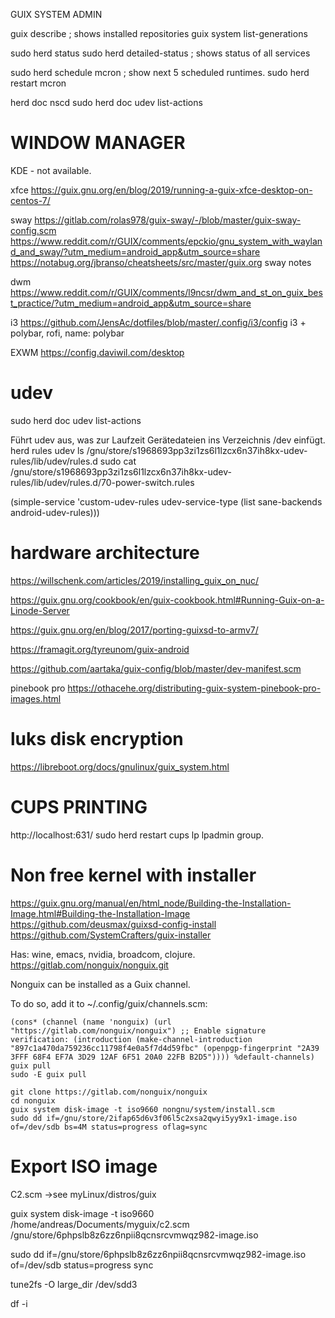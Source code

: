 
GUIX SYSTEM ADMIN

guix describe                             ; shows installed repositories
guix system list-generations


sudo herd status
sudo herd detailed-status                 ; shows status of all services

sudo herd schedule mcron                  ; show next 5 scheduled runtimes.
sudo herd restart mcron

herd doc nscd
sudo herd doc udev list-actions

# WINDOW MANAGER

KDE - not available.

xfce
https://guix.gnu.org/en/blog/2019/running-a-guix-xfce-desktop-on-centos-7/

sway
https://gitlab.com/rolas978/guix-sway/-/blob/master/guix-sway-config.scm
https://www.reddit.com/r/GUIX/comments/epckio/gnu_system_with_wayland_and_sway/?utm_medium=android_app&utm_source=share
https://notabug.org/jbranso/cheatsheets/src/master/guix.org  sway notes

dwm
https://www.reddit.com/r/GUIX/comments/l9ncsr/dwm_and_st_on_guix_best_practice/?utm_medium=android_app&utm_source=share

i3
https://github.com/JensAc/dotfiles/blob/master/.config/i3/config
i3 + polybar, rofi,
name: polybar

EXWM 
https://config.daviwil.com/desktop


# udev

sudo herd doc udev list-actions

Führt udev aus, was zur Laufzeit Gerätedateien ins Verzeichnis /dev einfügt.
herd rules udev
ls /gnu/store/s1968693pp3zi1zs6l1lzcx6n37ih8kx-udev-rules/lib/udev/rules.d
sudo cat /gnu/store/s1968693pp3zi1zs6l1lzcx6n37ih8kx-udev-rules/lib/udev/rules.d/70-power-switch.rules

(simple-service 'custom-udev-rules udev-service-type (list sane-backends android-udev-rules)))


# hardware architecture

https://willschenk.com/articles/2019/installing_guix_on_nuc/

https://guix.gnu.org/cookbook/en/guix-cookbook.html#Running-Guix-on-a-Linode-Server

https://guix.gnu.org/en/blog/2017/porting-guixsd-to-armv7/

https://framagit.org/tyreunom/guix-android

https://github.com/aartaka/guix-config/blob/master/dev-manifest.scm

pinebook pro
https://othacehe.org/distributing-guix-system-pinebook-pro-images.html



# luks disk encryption

https://libreboot.org/docs/gnulinux/guix_system.html



# CUPS PRINTING

http://localhost:631/
sudo herd restart cups
lp lpadmin group.



# Non free kernel with installer 
https://guix.gnu.org/manual/en/html_node/Building-the-Installation-Image.html#Building-the-Installation-Image
https://github.com/deusmax/guixsd-config-install
https://github.com/SystemCrafters/guix-installer

Has: wine, emacs, nvidia, broadcom, clojure.
https://gitlab.com/nonguix/nonguix.git

Nonguix can be installed as a Guix channel.

 To do so, add it to ~/.config/guix/channels.scm:
```
(cons* (channel (name 'nonguix) (url "https://gitlab.com/nonguix/nonguix") ;; Enable signature verification: (introduction (make-channel-introduction "897c1a470da759236cc11798f4e0a5f7d4d59fbc" (openpgp-fingerprint "2A39 3FFF 68F4 EF7A 3D29 12AF 6F51 20A0 22FB B2D5")))) %default-channels)
guix pull
sudo -E guix pull

git clone https://gitlab.com/nonguix/nonguix
cd nonguix
guix system disk-image -t iso9660 nongnu/system/install.scm 
sudo dd if=/gnu/store/2ifap65d6v3f06l5c2xsa2qwyi5yy9x1-image.iso of=/dev/sdb bs=4M status=progress oflag=sync
```


# Export ISO image

C2.scm  ->see myLinux/distros/guix

guix system disk-image -t iso9660 /home/andreas/Documents/myguix/c2.scm
/gnu/store/6phpslb8z6zz6npii8qcnsrcvmwqz982-image.iso

sudo dd if=/gnu/store/6phpslb8z6zz6npii8qcnsrcvmwqz982-image.iso of=/dev/sdb status=progress
sync

tune2fs -O large_dir /dev/sdd3

df -i

